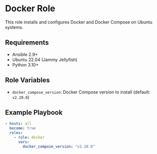 # Docker Role

This role installs and configures Docker and Docker Compose on Ubuntu systems.

## Requirements

- Ansible 2.9+
- Ubuntu 22.04 (Jammy Jellyfish)
- Python 3.10+

## Role Variables

- `docker_compose_version`: Docker Compose version to install (default: `v2.20.0`)

## Example Playbook

```yaml
- hosts: all
  become: true
  roles:
    - role: docker
      vars:
        docker_compose_version: "v2.20.0"